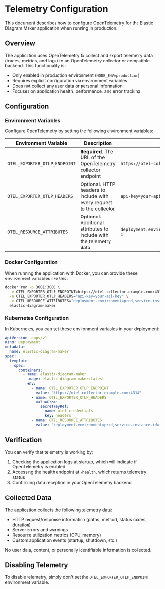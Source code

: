# Telemetry Configuration

This document describes how to configure OpenTelemetry for the Elastic Diagram Maker application when running in production.

## Overview

The application uses OpenTelemetry to collect and export telemetry data (traces, metrics, and logs) to an OpenTelemetry collector or compatible backend. This functionality is:

- Only enabled in production environment (`NODE_ENV=production`)
- Requires explicit configuration via environment variables
- Does not collect any user data or personal information
- Focuses on application health, performance, and error tracking

## Configuration

### Environment Variables

Configure OpenTelemetry by setting the following environment variables:

| Environment Variable          | Description                                                           | Example                                                      |
| ----------------------------- | --------------------------------------------------------------------- | ------------------------------------------------------------ |
| `OTEL_EXPORTER_OTLP_ENDPOINT` | **Required**. The URL of the OpenTelemetry collector endpoint         | `https://otel-collector.example.com:4318`                    |
| `OTEL_EXPORTER_OTLP_HEADERS`  | Optional. HTTP headers to include with every request to the collector | `api-key=your-api-key,authorization=Bearer xyz`              |
| `OTEL_RESOURCE_ATTRIBUTES`    | Optional. Additional attributes to include with the telemetry data    | `deployment.environment=prod,service.instance.id=instance-1` |

### Docker Configuration

When running the application with Docker, you can provide these environment variables like this:

```bash
docker run -p 3001:3001 \
  -e OTEL_EXPORTER_OTLP_ENDPOINT=https://otel-collector.example.com:4318 \
  -e OTEL_EXPORTER_OTLP_HEADERS="api-key=your-api-key" \
  -e OTEL_RESOURCE_ATTRIBUTES="deployment.environment=prod,service.instance.id=instance-1" \
  elastic-diagram-maker
```

### Kubernetes Configuration

In Kubernetes, you can set these environment variables in your deployment:

```yaml
apiVersion: apps/v1
kind: Deployment
metadata:
  name: elastic-diagram-maker
spec:
  template:
    spec:
      containers:
        - name: elastic-diagram-maker
          image: elastic-diagram-maker:latest
          env:
            - name: OTEL_EXPORTER_OTLP_ENDPOINT
              value: "https://otel-collector.example.com:4318"
            - name: OTEL_EXPORTER_OTLP_HEADERS
              valueFrom:
                secretKeyRef:
                  name: otel-credentials
                  key: headers
            - name: OTEL_RESOURCE_ATTRIBUTES
              value: "deployment.environment=prod,service.instance.id=instance-1"
```

## Verification

You can verify that telemetry is working by:

1. Checking the application logs at startup, which will indicate if OpenTelemetry is enabled
2. Accessing the health endpoint at `/health`, which returns telemetry status
3. Confirming data reception in your OpenTelemetry backend

## Collected Data

The application collects the following telemetry data:

- HTTP request/response information (paths, method, status codes, duration)
- Server errors and warnings
- Resource utilization metrics (CPU, memory)
- Custom application events (startup, shutdown, etc.)

No user data, content, or personally identifiable information is collected.

## Disabling Telemetry

To disable telemetry, simply don't set the `OTEL_EXPORTER_OTLP_ENDPOINT` environment variable.
